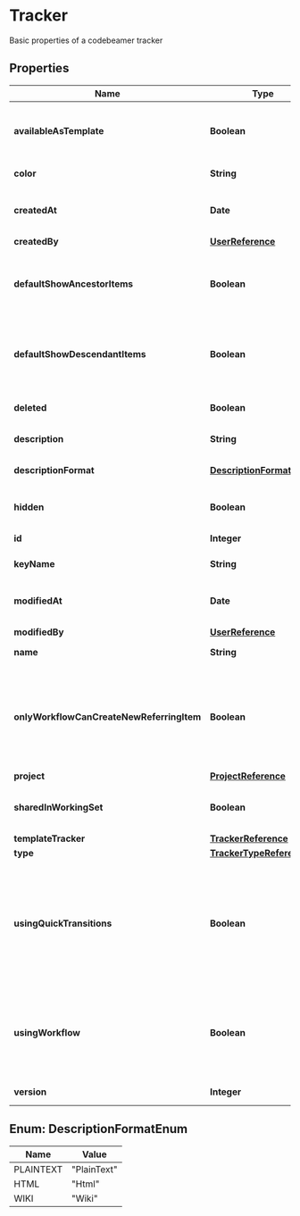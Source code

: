 

# Tracker

Basic properties of a codebeamer tracker

## Properties

Name | Type | Description | Notes
------------ | ------------- | ------------- | -------------
**availableAsTemplate** | **Boolean** | Indicator if the tracker can be used as a template |  [optional]
**color** | **String** | Color of the tracker |  [optional]
**createdAt** | **Date** | The date when the entity was created |  [optional]
**createdBy** | [**UserReference**](UserReference.md) |  |  [optional]
**defaultShowAncestorItems** | **Boolean** | Default Outline should show Ancestor Items or not | 
**defaultShowDescendantItems** | **Boolean** | Default Outline should show Descendant Items or not | 
**deleted** | **Boolean** | Indicator if the tracker is deleted | 
**description** | **String** | Description of the entity |  [optional]
**descriptionFormat** | [**DescriptionFormatEnum**](#DescriptionFormatEnum) | Description format of the entity |  [optional]
**hidden** | **Boolean** | Indicator if the tracker is hidden | 
**id** | **Integer** | Id of the entity |  [optional]
**keyName** | **String** | Keyname of a tracker |  [optional]
**modifiedAt** | **Date** | The date when the entity was modified |  [optional]
**modifiedBy** | [**UserReference**](UserReference.md) |  |  [optional]
**name** | **String** | Name of the entity |  [optional]
**onlyWorkflowCanCreateNewReferringItem** | **Boolean** | If true, then the only way to create new referring items is through workflow actions | 
**project** | [**ProjectReference**](ProjectReference.md) |  |  [optional]
**sharedInWorkingSet** | **Boolean** | If the tracker is shared in a WorkingSet |  [optional]
**templateTracker** | [**TrackerReference**](TrackerReference.md) |  |  [optional]
**type** | [**TrackerTypeReference**](TrackerTypeReference.md) |  |  [optional]
**usingQuickTransitions** | **Boolean** | If true, then every transition will be executed immediately (if possible) without opening an editor for the item | 
**usingWorkflow** | **Boolean** | Should transitions and workflow actions be available in the tracker or not | 
**version** | **Integer** | Version of a tracker |  [optional]



## Enum: DescriptionFormatEnum

Name | Value
---- | -----
PLAINTEXT | &quot;PlainText&quot;
HTML | &quot;Html&quot;
WIKI | &quot;Wiki&quot;



